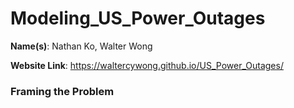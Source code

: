 # Modeling_US_Power_Outages

**Name(s)**: Nathan Ko, Walter Wong

**Website Link**: https://waltercywong.github.io/US_Power_Outages/

### Framing the Problem
